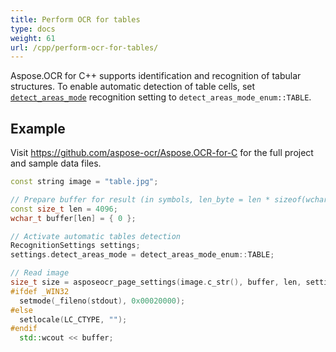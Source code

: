 ```yaml
---
title: Perform OCR for tables
type: docs
weight: 61
url: /cpp/perform-ocr-for-tables/
---
```


Aspose.OCR for C++ supports identification and recognition of tabular structures. To enable automatic detection of table cells, set [`detect_areas_mode`](https://apireference.aspose.com/ocr/cpp/struct/recognition_settings#a23c6ab81de6f8ef6a4e7e84abc79cddd) recognition setting to `detect_areas_mode_enum::TABLE`.

## Example

Visit https://github.com/aspose-ocr/Aspose.OCR-for-C for the full project and sample data files.

```cpp
const string image = "table.jpg";

// Prepare buffer for result (in symbols, len_byte = len * sizeof(wchar_t))
const size_t len = 4096; 
wchar_t buffer[len] = { 0 };

// Activate automatic tables detection
RecognitionSettings settings;
settings.detect_areas_mode = detect_areas_mode_enum::TABLE;

// Read image
size_t size = asposeocr_page_settings(image.c_str(), buffer, len, settings);
#ifdef _WIN32
  setmode(_fileno(stdout), 0x00020000);
#else
  setlocale(LC_CTYPE, "");
#endif
  std::wcout << buffer;
```
